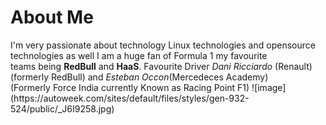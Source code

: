 <h1> About Me</h1>
<p>I'm very passionate about technology Linux technologies and opensource technologies as well I am a huge fan of Formula 1 my favourite <br> teams being <b>RedBull</b> and <b>HaaS</b>. Favourite Driver <em>Dani Ricciardo</em> (Renault)(formerly RedBull) and <em>Esteban Occon</em>(Mercedeces Academy)<br>(Formerly Force India currently Known as Racing Point F1)
  ![image](https://autoweek.com/sites/default/files/styles/gen-932-524/public/_J6I9258.jpg)
</p>
